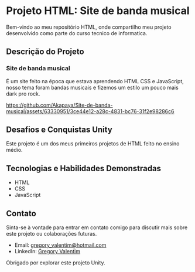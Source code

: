 # Projeto HTML: Site de banda musical

Bem-vindo ao meu repositório HTML, onde compartilho meu projeto desenvolvido como parte do curso tecnico de informatica.

## Descrição do Projeto

### Site de banda musical
É um site feito na época que estava aprendendo HTML CSS e JavaScript, nosso tema foram bandas musicais e fizemos um estilo um pouco mais dark pro rock.

https://github.com/Akapaya/Site-de-banda-musical/assets/63330951/3ce44e12-a28c-4831-bc76-31f2e98286c6

## Desafios e Conquistas Unity
Este projeto é um dos meus primeiros projetos de HTML feito no ensino médio.

## Tecnologias e Habilidades Demonstradas

- HTML
- CSS
- JavaScript

## Contato

Sinta-se à vontade para entrar em contato comigo para discutir mais sobre este projeto ou colaborações futuras.

- Email: gregory_valentim@hotmail.com
- LinkedIn: [Gregory Valentim](https://www.linkedin.com/in/gregory-valentim/)

Obrigado por explorar este projeto Unity.
